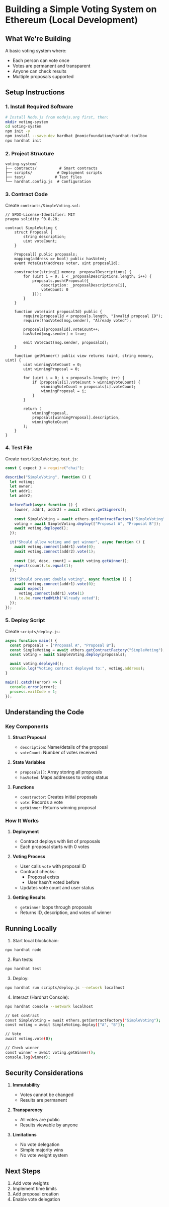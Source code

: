 # Building a Simple Voting System on Ethereum (Local Development)

## What We're Building
A basic voting system where:
- Each person can vote once
- Votes are permanent and transparent
- Anyone can check results
- Multiple proposals supported

## Setup Instructions

### 1. Install Required Software
```bash
# Install Node.js from nodejs.org first, then:
mkdir voting-system
cd voting-system
npm init -y
npm install --save-dev hardhat @nomicfoundation/hardhat-toolbox
npx hardhat init
```

### 2. Project Structure
```
voting-system/
├── contracts/          # Smart contracts
├── scripts/           # Deployment scripts
├── test/             # Test files
└── hardhat.config.js  # Configuration
```

### 3. Contract Code
Create `contracts/SimpleVoting.sol`:
```solidity
// SPDX-License-Identifier: MIT
pragma solidity ^0.8.20;

contract SimpleVoting {
    struct Proposal {
        string description;
        uint voteCount;
    }
    
    Proposal[] public proposals;
    mapping(address => bool) public hasVoted;
    event VoteCast(address voter, uint proposalId);

    constructor(string[] memory _proposalDescriptions) {
        for (uint i = 0; i < _proposalDescriptions.length; i++) {
            proposals.push(Proposal({
                description: _proposalDescriptions[i],
                voteCount: 0
            }));
        }
    }

    function vote(uint proposalId) public {
        require(proposalId < proposals.length, "Invalid proposal ID");
        require(!hasVoted[msg.sender], "Already voted");

        proposals[proposalId].voteCount++;
        hasVoted[msg.sender] = true;
        
        emit VoteCast(msg.sender, proposalId);
    }

    function getWinner() public view returns (uint, string memory, uint) {
        uint winningVoteCount = 0;
        uint winningProposal = 0;
        
        for (uint i = 0; i < proposals.length; i++) {
            if (proposals[i].voteCount > winningVoteCount) {
                winningVoteCount = proposals[i].voteCount;
                winningProposal = i;
            }
        }
        
        return (
            winningProposal,
            proposals[winningProposal].description,
            winningVoteCount
        );
    }
}
```

### 4. Test File
Create `test/SimpleVoting.test.js`:
```javascript
const { expect } = require("chai");

describe("SimpleVoting", function () {
  let voting;
  let owner;
  let addr1;
  let addr2;

  beforeEach(async function () {
    [owner, addr1, addr2] = await ethers.getSigners();
    
    const SimpleVoting = await ethers.getContractFactory("SimpleVoting");
    voting = await SimpleVoting.deploy(["Proposal A", "Proposal B"]);
    await voting.deployed();
  });

  it("Should allow voting and get winner", async function () {
    await voting.connect(addr1).vote(0);
    await voting.connect(addr2).vote(1);
    
    const [id, desc, count] = await voting.getWinner();
    expect(count).to.equal(1);
  });

  it("Should prevent double voting", async function () {
    await voting.connect(addr1).vote(0);
    await expect(
      voting.connect(addr1).vote(1)
    ).to.be.revertedWith("Already voted");
  });
});
```

### 5. Deploy Script
Create `scripts/deploy.js`:
```javascript
async function main() {
  const proposals = ["Proposal A", "Proposal B"];
  const SimpleVoting = await ethers.getContractFactory("SimpleVoting");
  const voting = await SimpleVoting.deploy(proposals);

  await voting.deployed();
  console.log("Voting contract deployed to:", voting.address);
}

main().catch((error) => {
  console.error(error);
  process.exitCode = 1;
});
```

## Understanding the Code

### Key Components

1. **Struct Proposal**
   - `description`: Name/details of the proposal
   - `voteCount`: Number of votes received

2. **State Variables**
   - `proposals[]`: Array storing all proposals
   - `hasVoted`: Maps addresses to voting status

3. **Functions**
   - `constructor`: Creates initial proposals
   - `vote`: Records a vote
   - `getWinner`: Returns winning proposal

### How It Works

1. **Deployment**
   - Contract deploys with list of proposals
   - Each proposal starts with 0 votes

2. **Voting Process**
   - User calls `vote` with proposal ID
   - Contract checks:
     - Proposal exists
     - User hasn't voted before
   - Updates vote count and user status

3. **Getting Results**
   - `getWinner` loops through proposals
   - Returns ID, description, and votes of winner

## Running Locally

1. Start local blockchain:
```bash
npx hardhat node
```

2. Run tests:
```bash
npx hardhat test
```

3. Deploy:
```bash
npx hardhat run scripts/deploy.js --network localhost
```

4. Interact (Hardhat Console):
```bash
npx hardhat console --network localhost

// Get contract
const SimpleVoting = await ethers.getContractFactory("SimpleVoting");
const voting = await SimpleVoting.deploy(["A", "B"]);

// Vote
await voting.vote(0);

// Check winner
const winner = await voting.getWinner();
console.log(winner);
```

## Security Considerations

1. **Immutability**
   - Votes cannot be changed
   - Results are permanent

2. **Transparency**
   - All votes are public
   - Results viewable by anyone

3. **Limitations**
   - No vote delegation
   - Simple majority wins
   - No vote weight system

## Next Steps

1. Add vote weights
2. Implement time limits
3. Add proposal creation
4. Enable vote delegation

